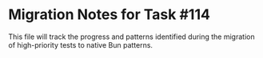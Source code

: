 # Migration Notes for Task #114

This file will track the progress and patterns identified during the migration of high-priority tests to native Bun patterns.
